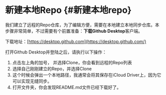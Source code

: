 # 新建本地Repo {#新建本地repo}

我们建立了远程的Repo仓库，为了编辑方便，需要在本地建立本地同步仓库。本步骤非常简单，不过需要有个前置准备：**下载Github Desktop**客户端。

下载地址：[https://desktop.github.com](https://desktop.github.com/)

打开Github Desktop并登陆之后，请执行以下操作：

1. 点击左上角的加号， 并选择Clone，你会看到远程的Repo列表
2. 选择自己刚刚建立的Repo，并选择Clone
3. 这个时候会弹出一个本地路径，我通常会将其保存在iCloud Driver上，因为它可以实现无缝同步。
4. 打开文件夹，你会发现README.md文件已经下载好了。



